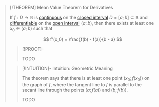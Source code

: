 >[!THEOREM] Mean Value Theorem for Derivatives
>
>If $f: D \to \mathbb{R}$ is [continuous](../Real%20Functions/Continuity/Continuity.md) on the [closed interval](../../../../Set%20Theory/Ordering/Intervals.md) $D = [a;b] \subset \mathbb{R}$ and [differentiable](Differentiability%20of%20Real%20Functions.md) on the [open interval](../../../../Set%20Theory/Ordering/Intervals.md) $(a;b)$, then there exists at least one $x_0 \in (a;b)$ such that
>
>$$
>f'(x_0) = \frac{f(b) - f(a)}{b - a}
>$$
>
>>[!PROOF]-
>>
>>TODO
>>
>
>>[!INTUITION]- Intuition: Geometric Meaning
>>
>>The theorem says that there is at least one point $(x_0; f(x_0))$ on the graph of $f$, where the tangent line to $f$ is parallel to the secant line through the points $(a; f(a))$ and $(b; f(b))$.
>>
>>TODO
>>


